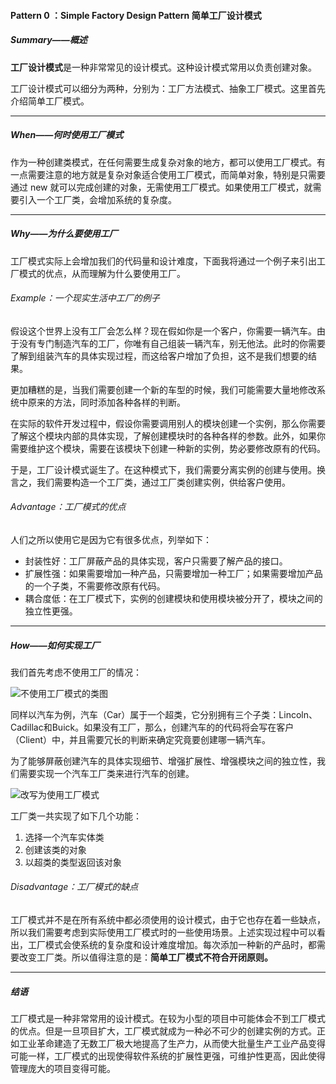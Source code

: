 #### Pattern 0 ：Simple Factory Design Pattern 简单工厂设计模式

##### Summary——概述

**工厂设计模式**是一种非常常见的设计模式。这种设计模式常用以负责创建对象。

工厂设计模式可以细分为两种，分别为：工厂方法模式、抽象工厂模式。这里首先介绍简单工厂模式。

---

##### When——何时使用工厂模式

作为一种创建类模式，在任何需要生成复杂对象的地方，都可以使用工厂模式。有一点需要注意的地方就是复杂对象适合使用工厂模式，而简单对象，特别是只需要通过 new 就可以完成创建的对象，无需使用工厂模式。如果使用工厂模式，就需要引入一个工厂类，会增加系统的复杂度。

---

##### Why——为什么要使用工厂

工厂模式实际上会增加我们的代码量和设计难度，下面我将通过一个例子来引出工厂模式的优点，从而理解为什么要使用工厂。

###### Example：一个现实生活中工厂的例子

假设这个世界上没有工厂会怎么样？现在假如你是一个客户，你需要一辆汽车。由于没有专门制造汽车的工厂，你唯有自己组装一辆汽车，别无他法。此时的你需要了解到组装汽车的具体实现过程，而这给客户增加了负担，这不是我们想要的结果。

更加糟糕的是，当我们需要创建一个新的车型的时候，我们可能需要大量地修改系统中原来的方法，同时添加各种各样的判断。

在实际的软件开发过程中，假设你需要调用别人的模块创建一个实例，那么你需要了解这个模块内部的具体实现，了解创建模块时的各种各样的参数。此外，如果你需要维护这个模块，需要在该模块下创建一种新的实例，势必要修改原有的代码。

于是，工厂设计模式诞生了。在这种模式下，我们需要分离实例的创建与使用。换言之，我们需要构造一个工厂类，通过工厂类创建实例，供给客户使用。

###### Advantage：工厂模式的优点

人们之所以使用它是因为它有很多优点，列举如下：

- 封装性好：工厂屏蔽产品的具体实现，客户只需要了解产品的接口。
- 扩展性强：如果需要增加一种产品，只需要增加一种工厂；如果需要增加产品的一个子类，不需要修改原有代码。
- 耦合度低：在工厂模式下，实例的创建模块和使用模块被分开了，模块之间的独立性更强。

---

##### How——如何实现工厂

我们首先考虑不使用工厂的情况：

![不使用工厂模式的类图](https://raw.githubusercontent.com/Jannchie/Software-Design-Pattern-Note/master/Pattern%201%20Factory%20Method%20Design%20pattern/0-1.png "不使用工厂模式的类图")

同样以汽车为例，汽车（Car）属于一个超类，它分别拥有三个子类：Lincoln、Cadillac和Buick。如果没有工厂，那么，创建汽车的的代码将会写在客户（Client）中，并且需要冗长的判断来确定究竟要创建哪一辆汽车。

为了能够屏蔽创建汽车的具体实现细节、增强扩展性、增强模块之间的独立性，我们需要实现一个汽车工厂类来进行汽车的创建。

![改写为使用工厂模式](https://raw.githubusercontent.com/Jannchie/Software-Design-Pattern-Note/master/Pattern%201%20Factory%20Method%20Design%20pattern/0-2.png "改写为使用工厂模式")


工厂类一共实现了如下几个功能：

1. 选择一个汽车实体类
1. 创建该类的对象
1. 以超类的类型返回该对象

###### Disadvantage：工厂模式的缺点

工厂模式并不是在所有系统中都必须使用的设计模式，由于它也存在着一些缺点，所以我们需要考虑到实际使用工厂模式时的一些使用场景。上述实现过程中可以看出，工厂模式会使系统的复杂度和设计难度增加。每次添加一种新的产品时，都需要改变工厂类。所以值得注意的是：**简单工厂模式不符合开闭原则。**

---

##### 结语

工厂模式是一种非常常用的设计模式。在较为小型的项目中可能体会不到工厂模式的优点。但是一旦项目扩大，工厂模式就成为一种必不可少的创建实例的方式。正如工业革命建造了无数工厂极大地提高了生产力，从而使大批量生产工业产品变得可能一样，工厂模式的出现使得软件系统的扩展性更强，可维护性更高，因此使得管理庞大的项目变得可能。